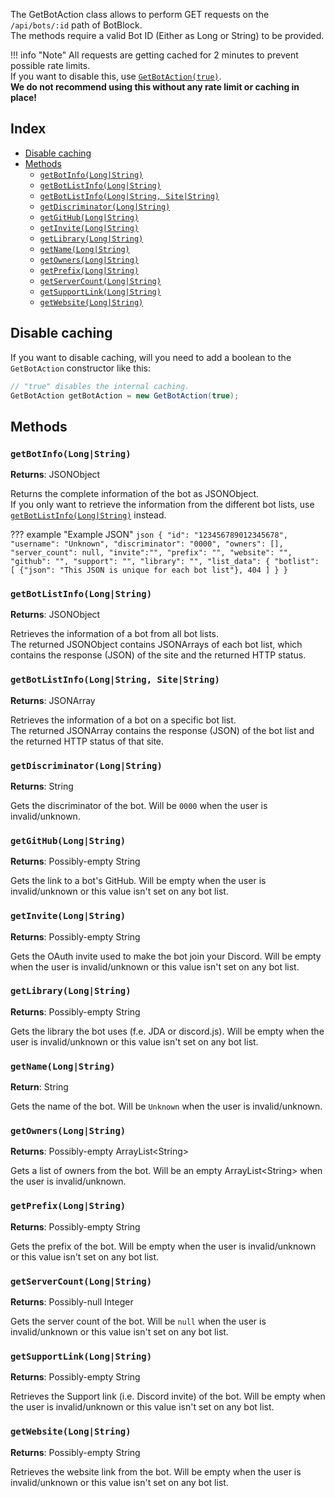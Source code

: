 The GetBotAction class allows to perform GET requests on the `/api/bots/:id` path of BotBlock.  
The methods require a valid Bot ID (Either as Long or String) to be provided.

!!! info "Note"
    All requests are getting cached for 2 minutes to prevent possible rate limits.  
    If you want to disable this, use [`GetBotAction(true)`](#disable-caching).  
    **We do not recommend using this without any rate limit or caching in place!**

## Index
- [Disable caching](#disable-caching)
- [Methods](#methods)
    - [`getBotInfo(Long|String)`](#getbotinfolongstring)
    - [`getBotListInfo(Long|String)`](#getbotlistinfolongstring)
    - [`getBotListInfo(Long|String, Site|String)`](#getbotlistinfolongstring-sitestring)
    - [`getDiscriminator(Long|String)`](#getdiscriminatorlongstring)
    - [`getGitHub(Long|String)`](#getgithublongstring)
    - [`getInvite(Long|String)`](#getinvitelongstring)
    - [`getLibrary(Long|String)`](#getlibrarylongstring)
    - [`getName(Long|String)`](#getnamelongstring)
    - [`getOwners(Long|String)`](#getownerslongstring)
    - [`getPrefix(Long|String)`](#getprefixlongstring)
    - [`getServerCount(Long|String)`](#getservercountlongstring)
    - [`getSupportLink(Long|String)`](#getsupportlinklongstring)
    - [`getWebsite(Long|String)`](#getwebsitelongstring)


## Disable caching
If you want to disable caching, will you need to add a boolean to the `GetBotAction` constructor like this:  
```java
// "true" disables the internal caching.
GetBotAction getBotAction = new GetBotAction(true);
```

## Methods

### `getBotInfo(Long|String)`
**Returns**: JSONObject

Returns the complete information of the bot as JSONObject.  
If you only want to retrieve the information from the different bot lists, use [`getBotListInfo(Long|String)`](#getbotlistinfolongstring) instead.

??? example "Example JSON"
    ```json
    {
	  "id": "123456789012345678",
      "username": "Unknown",
      "discriminator": "0000",
      "owners": [],
      "server_count": null,
      "invite":"",
      "prefix": "",
      "website": "",
      "github": "",
      "support": "",
      "library": "",
      "list_data": {
        "botlist": [
          {"json": "This JSON is unique for each bot list"},
          404
        ]
      }
    }
    ```

### `getBotListInfo(Long|String)`
**Returns**: JSONObject

Retrieves the information of a bot from all bot lists.  
The returned JSONObject contains JSONArrays of each bot list, which contains the response (JSON) of the site and the returned HTTP status.

### `getBotListInfo(Long|String, Site|String)`
**Returns**: JSONArray

Retrieves the information of a bot on a specific bot list.  
The returned JSONArray contains the response (JSON) of the bot list and the returned HTTP status of that site.

### `getDiscriminator(Long|String)`
**Returns**: String

Gets the discriminator of the bot. Will be `0000` when the user is invalid/unknown.

### `getGitHub(Long|String)`
**Returns**: Possibly-empty String

Gets the link to a bot's GitHub. Will be empty when the user is invalid/unknown or this value isn't set on any bot list.

### `getInvite(Long|String)`
**Returns**: Possibly-empty String

Gets the OAuth invite used to make the bot join your Discord. Will be empty when the user is invalid/unknown or this value isn't set on any bot list.

### `getLibrary(Long|String)`
**Returns**: Possibly-empty String

Gets the library the bot uses (f.e. JDA or discord.js). Will be empty when the user is invalid/unknown or this value isn't set on any bot list.

### `getName(Long|String)`
**Return**: String

Gets the name of the bot. Will be `Unknown` when the user is invalid/unknown.

### `getOwners(Long|String)`
**Returns**: Possibly-empty ArrayList\<String>

Gets a list of owners from the bot. Will be an empty ArrayList\<String> when the user is invalid/unknown.

### `getPrefix(Long|String)`
**Returns**: Possibly-empty String

Gets the prefix of the bot. Will be empty when the user is invalid/unknown or this value isn't set on any bot list.

### `getServerCount(Long|String)`
**Returns**: Possibly-null Integer

Gets the server count of the bot. Will be `null` when the user is invalid/unknown or this value isn't set on any bot list.

### `getSupportLink(Long|String)`
**Returns**: Possibly-empty String

Retrieves the Support link (i.e. Discord invite) of the bot. Will be empty when the user is invalid/unknown or this value isn't set on any bot list.

### `getWebsite(Long|String)`
**Returns**: Possibly-empty String

Retrieves the website link from the bot. Will be empty when the user is invalid/unknown or this value isn't set on any bot list.